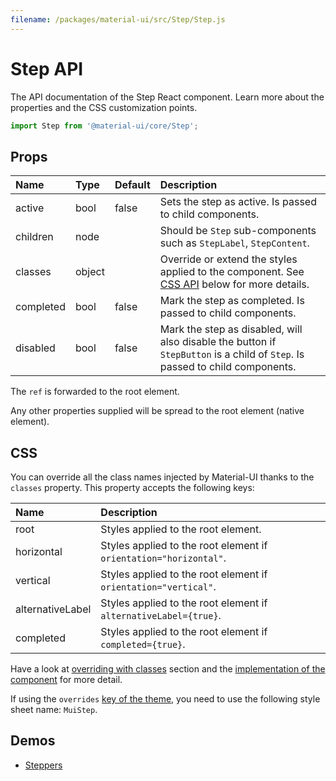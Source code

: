 ```yaml
---
filename: /packages/material-ui/src/Step/Step.js
---
```


<!--- This documentation is automatically generated, do not try to edit it. -->

# Step API

<p class="description">The API documentation of the Step React component. Learn more about the properties and the CSS customization points.</p>

```js
import Step from '@material-ui/core/Step';
```

## Props

| Name                                     | Type                                  | Default                                 | Description                                                                                                                  |
| :--------------------------------------- | :------------------------------------ | :-------------------------------------- | :--------------------------------------------------------------------------------------------------------------------------- |
| <span class="prop-name">active</span>    | <span class="prop-type">bool</span>   | <span class="prop-default">false</span> | Sets the step as active. Is passed to child components.                                                                      |
| <span class="prop-name">children</span>  | <span class="prop-type">node</span>   |                                         | Should be `Step` sub-components such as `StepLabel`, `StepContent`.                                                          |
| <span class="prop-name">classes</span>   | <span class="prop-type">object</span> |                                         | Override or extend the styles applied to the component. See [CSS API](#css) below for more details.                          |
| <span class="prop-name">completed</span> | <span class="prop-type">bool</span>   | <span class="prop-default">false</span> | Mark the step as completed. Is passed to child components.                                                                   |
| <span class="prop-name">disabled</span>  | <span class="prop-type">bool</span>   | <span class="prop-default">false</span> | Mark the step as disabled, will also disable the button if `StepButton` is a child of `Step`. Is passed to child components. |

The `ref` is forwarded to the root element.

Any other properties supplied will be spread to the root element (native element).

## CSS

You can override all the class names injected by Material-UI thanks to the `classes` property.
This property accepts the following keys:

| Name                                            | Description                                                       |
| :---------------------------------------------- | :---------------------------------------------------------------- |
| <span class="prop-name">root</span>             | Styles applied to the root element.                               |
| <span class="prop-name">horizontal</span>       | Styles applied to the root element if `orientation="horizontal"`. |
| <span class="prop-name">vertical</span>         | Styles applied to the root element if `orientation="vertical"`.   |
| <span class="prop-name">alternativeLabel</span> | Styles applied to the root element if `alternativeLabel={true}`.  |
| <span class="prop-name">completed</span>        | Styles applied to the root element if `completed={true}`.         |

Have a look at [overriding with classes](/customization/overrides/#overriding-with-classes) section
and the [implementation of the component](https://github.com/mui-org/material-ui/blob/next/packages/material-ui/src/Step/Step.js)
for more detail.

If using the `overrides` [key of the theme](/customization/themes/#css),
you need to use the following style sheet name: `MuiStep`.

## Demos

- [Steppers](/demos/steppers/)
